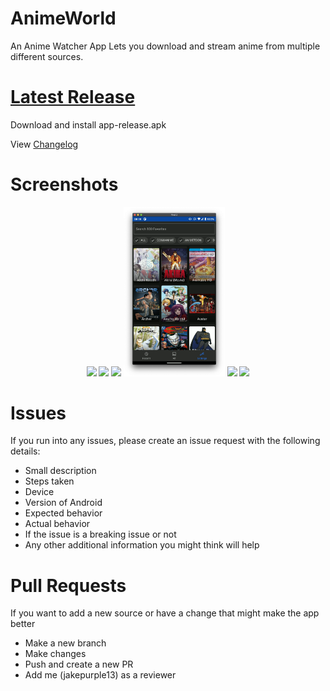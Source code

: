 # AnimeWorld
An Anime Watcher App
Lets you download and stream anime from multiple different sources.

# [Latest Release](https://github.com/jakepurple13/AnimeWorld/releases/latest)
Download and install app-release.apk

View [Changelog](https://github.com/jakepurple13/AnimeWorld/blob/master/app/src/main/res/raw/update_changelog.json)

# Screenshots
<p align="center">
  <img src="/ss/main.png" width="32%"/>
  <img src="/ss/sources.png" width="32%"/>
  <img src="/ss/search.png" width="32%"/>
  <img src="/ss/favorites.png" width="32%"/>
  <img src="/ss/mangaInfo.png" width="32%"/>
  <img src="/ss/moreInfo.png" width="32%"/>
</p>

# Issues

If you run into any issues, please create an issue request with the following details:

- Small description
- Steps taken
- Device
- Version of Android
- Expected behavior
- Actual behavior
- If the issue is a breaking issue or not
- Any other additional information you might think will help

# Pull Requests

If you want to add a new source or have a change that might make the app better

- Make a new branch
- Make changes
- Push and create a new PR
- Add me (jakepurple13) as a reviewer
